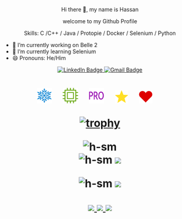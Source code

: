 <p align="center" > Hi there 👋, my name is Hassan </p>
<p align="center" >welcome to my Github Profile </p>






<p align="center" >Skills: C /C++ / Java / Protopie / Docker / Selenium / Python

- 🔭 I’m currently working on Belle 2 
- 🌱 I’m currently learning Selenium 
- 😄 Pronouns: He/Him </p>


<p align="center" <div id="badges">
  <a href="https://www.linkedin.com/in/mohammad-hassan-769083183/">
    <img src="https://img.shields.io/badge/LinkedIn-blue?style=for-the-badge&logo=linkedin&logoColor=white" alt="LinkedIn Badge"/>
  </a>

  <a href="mailto:mdh73053@gmail.com">
    <img src="https://img.shields.io/badge/Gmail-D14836?style=for-the-badge&logo=gmail&logoColor=white" alt="Gmail Badge"/>
  </a>
  </p>
 

</div>
  <h1 align="center">

<a href='https://archiveprogram.github.com/'><img src='https://raw.githubusercontent.com/acervenky/animated-github-badges/master/assets/acbadge.gif' width='40' height='40'></a> <a href='https://docs.github.com/en/developers'><img src='https://raw.githubusercontent.com/acervenky/animated-github-badges/master/assets/devbadge.gif' width='40' height='40'></a> <a href='https://github.com/pricing'><img src='https://raw.githubusercontent.com/acervenky/animated-github-badges/master/assets/pro.gif' width='40' height='40'></a> <a href='https://stars.github.com/'><img src='https://raw.githubusercontent.com/acervenky/animated-github-badges/master/assets/starbadge.gif' width='35' height='35'></a> <a href='https://docs.github.com/en/github/supporting-the-open-source-community-with-github-sponsors'><img src='https://raw.githubusercontent.com/acervenky/animated-github-badges/master/assets/sponsorbadge.gif' width='35' height='35'></a> </p>

[![trophy](https://github-profile-trophy.vercel.app/?username=MohdXHassan)](https://github.com/ryo-ma/github-profile-trophy)

<p align="center" >
  <img src="https://github-readme-streak-stats.herokuapp.com/?user=MohdXHassan&theme=gotham" alt="h-sm" />
  <br>
  <img src="https://github-readme-stats.vercel.app/api?username=MohdXHassan&theme=gotham" alt="h-sm" />
 <img src ="https://streak-stats.demolab.com/?user=MohdXHassan&theme=gotham"/>  
</p>

<p align="center">
  <img src="https://github-readme-stats.vercel.app/api/top-langs?username=MohdXHassan&show_icons=true&locale=en&layout=compact&theme=gotham" alt="h-sm" width="330"/>
  
<img src ="https://api.vaunt.dev/v1/github/entities/MohdXHassan/contributions?format=svg&private=false"/>
</p>


 <a href="https://github.com/MohdXHassan">
    <img src="https://img.shields.io/badge/GitHub-100000?style=for-the-badge&logo=github&logoColor=white" />
  </a>
  <a href="https://leetcode.com/ZARIX1">
    <img src="https://img.shields.io/badge/-LeetCode-FFA116?style=for-the-badge&logo=LeetCode&logoColor=black" />
  </a>
  <a href="https://codeforces.com/profile/AyanSanger">
    <img src="https://img.shields.io/badge/Codeforces-445f9d?style=for-the-badge&logo=Codeforces&logoColor=white" />
  </a>



